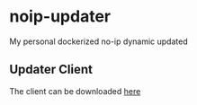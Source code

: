 # noip-updater
My personal dockerized no-ip dynamic updated

## Updater Client

The client can be downloaded [here](https://my.noip.com/dynamic-dns/duc)
